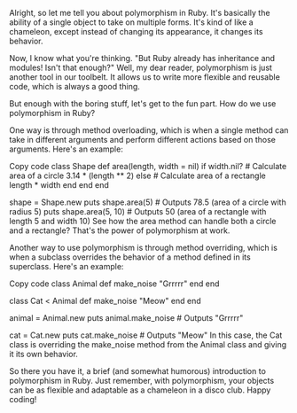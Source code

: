 Alright, so let me tell you about polymorphism in Ruby. It's basically the ability of a single object to take on multiple forms. It's kind of like a chameleon, except instead of changing its appearance, it changes its behavior.

Now, I know what you're thinking. "But Ruby already has inheritance and modules! Isn't that enough?" Well, my dear reader, polymorphism is just another tool in our toolbelt. It allows us to write more flexible and reusable code, which is always a good thing.

But enough with the boring stuff, let's get to the fun part. How do we use polymorphism in Ruby?

One way is through method overloading, which is when a single method can take in different arguments and perform different actions based on those arguments. Here's an example:

Copy code
class Shape
  def area(length, width = nil)
    if width.nil?
      # Calculate area of a circle
      3.14 * (length ** 2)
    else
      # Calculate area of a rectangle
      length * width
    end
  end
end

shape = Shape.new
puts shape.area(5) # Outputs 78.5 (area of a circle with radius 5)
puts shape.area(5, 10) # Outputs 50 (area of a rectangle with length 5 and width 10)
See how the area method can handle both a circle and a rectangle? That's the power of polymorphism at work.

Another way to use polymorphism is through method overriding, which is when a subclass overrides the behavior of a method defined in its superclass. Here's an example:

Copy code
class Animal
  def make_noise
    "Grrrrr"
  end
end

class Cat < Animal
  def make_noise
    "Meow"
  end
end

animal = Animal.new
puts animal.make_noise # Outputs "Grrrrr"

cat = Cat.new
puts cat.make_noise # Outputs "Meow"
In this case, the Cat class is overriding the make_noise method from the Animal class and giving it its own behavior.

So there you have it, a brief (and somewhat humorous) introduction to polymorphism in Ruby. Just remember, with polymorphism, your objects can be as flexible and adaptable as a chameleon in a disco club. Happy coding!
